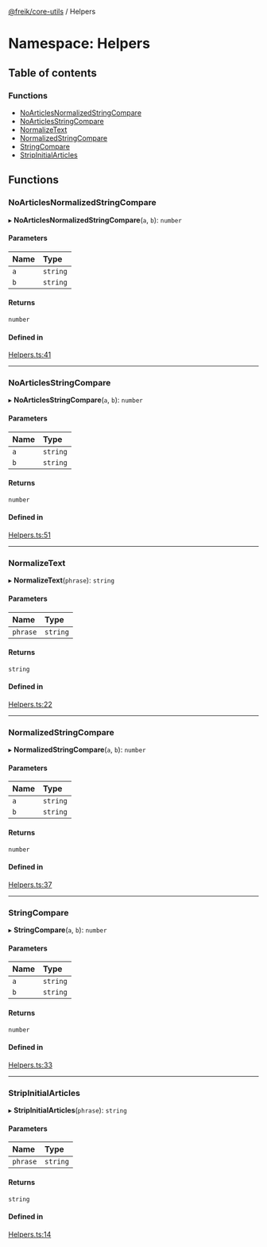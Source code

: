 [@freik/core-utils](../README.md) / Helpers

# Namespace: Helpers

## Table of contents

### Functions

- [NoArticlesNormalizedStringCompare](Helpers.md#noarticlesnormalizedstringcompare)
- [NoArticlesStringCompare](Helpers.md#noarticlesstringcompare)
- [NormalizeText](Helpers.md#normalizetext)
- [NormalizedStringCompare](Helpers.md#normalizedstringcompare)
- [StringCompare](Helpers.md#stringcompare)
- [StripInitialArticles](Helpers.md#stripinitialarticles)

## Functions

### NoArticlesNormalizedStringCompare

▸ **NoArticlesNormalizedStringCompare**(`a`, `b`): `number`

#### Parameters

| Name | Type     |
| :--- | :------- |
| `a`  | `string` |
| `b`  | `string` |

#### Returns

`number`

#### Defined in

[Helpers.ts:41](https://github.com/kevinfrei/core-utils/blob/a30894b/src/Helpers.ts#L41)

---

### NoArticlesStringCompare

▸ **NoArticlesStringCompare**(`a`, `b`): `number`

#### Parameters

| Name | Type     |
| :--- | :------- |
| `a`  | `string` |
| `b`  | `string` |

#### Returns

`number`

#### Defined in

[Helpers.ts:51](https://github.com/kevinfrei/core-utils/blob/a30894b/src/Helpers.ts#L51)

---

### NormalizeText

▸ **NormalizeText**(`phrase`): `string`

#### Parameters

| Name     | Type     |
| :------- | :------- |
| `phrase` | `string` |

#### Returns

`string`

#### Defined in

[Helpers.ts:22](https://github.com/kevinfrei/core-utils/blob/a30894b/src/Helpers.ts#L22)

---

### NormalizedStringCompare

▸ **NormalizedStringCompare**(`a`, `b`): `number`

#### Parameters

| Name | Type     |
| :--- | :------- |
| `a`  | `string` |
| `b`  | `string` |

#### Returns

`number`

#### Defined in

[Helpers.ts:37](https://github.com/kevinfrei/core-utils/blob/a30894b/src/Helpers.ts#L37)

---

### StringCompare

▸ **StringCompare**(`a`, `b`): `number`

#### Parameters

| Name | Type     |
| :--- | :------- |
| `a`  | `string` |
| `b`  | `string` |

#### Returns

`number`

#### Defined in

[Helpers.ts:33](https://github.com/kevinfrei/core-utils/blob/a30894b/src/Helpers.ts#L33)

---

### StripInitialArticles

▸ **StripInitialArticles**(`phrase`): `string`

#### Parameters

| Name     | Type     |
| :------- | :------- |
| `phrase` | `string` |

#### Returns

`string`

#### Defined in

[Helpers.ts:14](https://github.com/kevinfrei/core-utils/blob/a30894b/src/Helpers.ts#L14)
